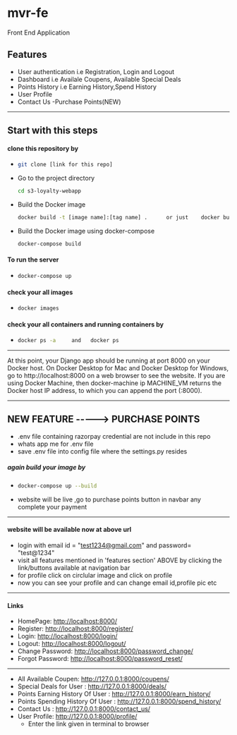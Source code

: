 # mvr-fe
Front End Application

## Features
- User authentication i.e Registration, Login and Logout
- Dashboard i.e Availale Coupens, Available Special Deals
- Points History i.e Earning History,Spend History
- User Profile 
- Contact Us
-Purchase Points(NEW)

- ----------------------------------------------------------------------------------------------
## Start with this steps

#### clone this repository by 
- ```bash
  git clone [link for this repo]
  ```
  
- Go to the project directory
  ```bash
  cd s3-loyalty-webapp
  ```
- Build the Docker image
  ```bash
  docker build -t [image name]:[tag name] .      or just    docker build .
  ```
- Build the Docker image using docker-compose
  ```bash
  docker-compose build
  ```
#### To run the server
-   ```bash
    docker-compose up
    ```
 #### check your all images
-   ```bash
    docker images
    ```
 #### check your all containers and running containers by
 
-   ```bash
    docker ps -a     and   docker ps
    ```
 
- --------------------------------------------------------------------------

At this point, your Django app should be running at port 8000 on your Docker host. On Docker Desktop for Mac and Docker Desktop for Windows, go to http://localhost:8000 on a web browser to see the website. If you are using Docker Machine, then docker-machine ip MACHINE_VM returns the Docker host IP address, to which you can append the port (<Docker-Host-IP>:8000).
- ---------------------------------------------------------------------------------------
  
 ## NEW FEATURE -----> PURCHASE POINTS
 
 - .env file containing razorpay credential are not include in this repo
 - whats app me for .env file 
 - save .env file into config file where the settings.py resides
 
 ##### again build your image by
 -  ```bash
    docker-compose up --build
    ```
 -  website will be live ,go to purchase points button in navbar any complete your payment

 
- ----------------------------------------------------------------------------------
#### website will be available now at above url
- login with email id = "test1234@gmail.com" and password= "test@1234"
- visit all features mentioned in 'features section' ABOVE by clicking the link/buttons available at navigation bar
- for profile click on circlular image and click on profile
- now you can see your profile and can change email id,profile pic etc
- --------------------------------------------------------------------------

#### Links
- HomePage: <http://localhost:8000/>
- Register: <http://localhost:8000/register/>
- Login: <http://localhost:8000/login/>
- Logout: <http://localhost:8000/logout/>
- Change Password: <http://localhost:8000/password_change/>
- Forgot Password: <http://localhost:8000/password_reset/>
- -----------------------------------------------------------
- All Available Coupen: <http://127.0.0.1:8000/coupens/>
- Special Deals for User : <http://127.0.0.1:8000/deals/>
- Points Earning History Of User : <http://127.0.0.1:8000/earn_history/>
- Points Spending History Of User : <http://127.0.0.1:8000/spend_history/>
- Contact Us : <http://127.0.0.1:8000/contact_us/>
- User Profile: <http://127.0.0.1:8000/profile/>
  - Enter the link given in terminal to browser
 
